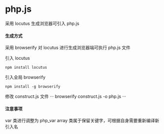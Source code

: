 # php.js
采用 locutus 生成浏览器可引入 php.js

#### 生成方式

采用 browserify 对 locutus 进行生成浏览器端可执行 php.js 文件

引入 locutus
```
npm install locutus
```

引入全局 browserify
```
npm install -g browserify
```

修改 construct.js 文件
···
browserify  construct.js -o php.js
···

#### 注意事项

  var 类进行调整为 php_var
  array 类属于保留关键字，可根据自身需要重新编译新引入名 
